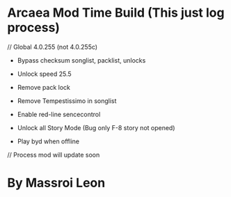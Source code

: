 # Arcaea Mod Time Build (This just log process)

// Global 4.0.255 (not 4.0.255c)

- Bypass checksum songlist, packlist, unlocks

- Unlock speed 25.5

- Remove pack lock

- Remove Tempestissimo in songlist

- Enable red-line sencecontrol

- Unlock all Story Mode (Bug only F-8 story not opened)

- Play byd when offline

// Process mod will update soon

# By Massroi Leon
